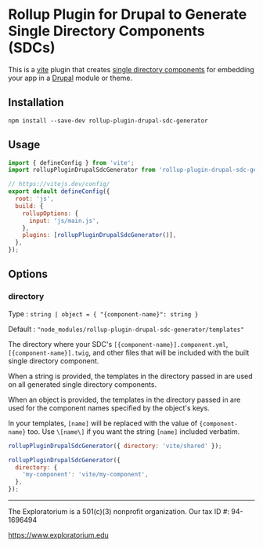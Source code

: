 # Rollup Plugin for Drupal to Generate Single Directory Components (SDCs)

This is a [vite](https://vitejs.dev) plugin that creates
[single directory components](https://www.drupal.org/docs/develop/theming-drupal/using-single-directory-components)
for embedding your app in a [Drupal](https://www.drupal.org) module or theme.

## Installation

```shell
npm install --save-dev rollup-plugin-drupal-sdc-generator
```

## Usage

```javascript
import { defineConfig } from 'vite';
import rollupPluginDrupalSdcGenerator from 'rollup-plugin-drupal-sdc-generator';

// https://vitejs.dev/config/
export default defineConfig({
  root: 'js',
  build: {
    rollupOptions: {
      input: 'js/main.js',
    },
    plugins: [rollupPluginDrupalSdcGenerator()],
  },
});
```

## Options

### directory

Type
: `string | object = { "{component-name}": string }`

Default
: `"node_modules/rollup-plugin-drupal-sdc-generator/templates"`

The directory where your SDC's `[{component-name}].component.yml`,
`[{component-name}].twig`, and other files that will be included
with the built single directory component.

When a string is provided, the templates in the directory passed in are used
on all generated single directory components.

When an object is provided, the templates in the directory passed in are used
for the component names specified by the object's keys.

In your templates, `[name]` will be replaced with the value
of `{component-name}` too. Use `\[name\]` if you want the string `[name]`
included verbatim.

```javascript
rollupPluginDrupalSdcGenerator({ directory: 'vite/shared' });

rollupPluginDrupalSdcGenerator({
  directory: {
    'my-component': 'vite/my-component',
  },
});
```

---

The Exploratorium is a 501(c)(3) nonprofit organization. Our tax ID #: 94-1696494

https://www.exploratorium.edu

